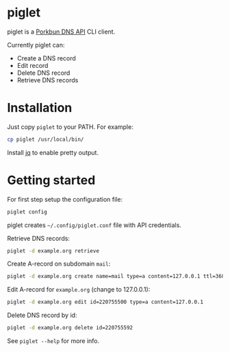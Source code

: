 # piglet

piglet is a [Porkbun DNS API](https://porkbun.com/api/json/v3/documentation) CLI client.

Currently piglet can:

- Create a DNS record
- Edit record
- Delete DNS record
- Retrieve DNS records

# Installation

Just copy `piglet` to your PATH. For example:

```sh
cp piglet /usr/local/bin/
```

Install [jq](https://stedolan.github.io/jq/) to enable pretty output.

# Getting started

For first step setup the configuration file:

```sh
piglet config
```

piglet creates `~/.config/piglet.conf` file with API credentials.

Retrieve DNS records:

```sh
piglet -d example.org retrieve
```

Create A-record on subdomain `mail`:

```sh
piglet -d example.org create name=mail type=a content=127.0.0.1 ttl=3600
```

Edit A-record for `example.org` (change to 127.0.0.1):

```sh
piglet -d example.org edit id=220755500 type=a content=127.0.0.1
```

Delete DNS record by id:

```sh
piglet -d example.org delete id=220755592
```

See `piglet --help` for more info.
